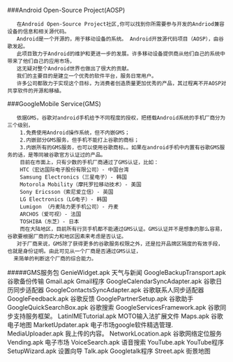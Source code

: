 ###Android Open-Source Project(AOSP)
	   
       在Android Open-Source Project社区,你可以找到你所需要参与开发的Andriod兼容设备的信息和相关源代码。
	   Android是一个开源的，用于移动设备的系统。 Android开放源代码项目（AOSP），由谷歌发起。
	   此项目致力于Android的维护和更进一步的发展。许多移动设备提供商从他们自己的系统中带来了他们自己的应用市场，
       这无疑对整个Android世界也做出了很大的贡献。
	   我们的主要目的是建立一个优秀的软件平台，服务日常用户。
	   许多公司都致力于实现这个目标，为消费者创造质量更加优秀的产品，其过程离不开AOSP对共享软件的开源和移植。


###GoogleMobile Service(GMS)

       依据GMS，谷歌对android手机给予不同程度的授权，把搭载Android系统的手机厂商分为三个级别，
		1.免费使用Android操作系统，但不内嵌GMS；
		2.内嵌部分GMS服务，但手机不能打上谷歌的商标；
		3.内嵌所有的GMS服务，也可以使用谷歌商标。。如果在android手机中内置有谷歌GMS服务的话，是等同被谷歌官方认证过的产品。
		目前在市面上，只有少数的手机厂商通过了GMS认证，比如：
		HTC（宏达国际电子股份有限公司）- 中国台湾
		Samsung Electronics（三星电子）- 韩国
		Motorola Mobility（摩托罗拉移动技术）- 美国
		Sony Ericsson（索尼爱立信）- 英国
		LG Electronics（LG电子）- 韩国
		Lumigon （丹麦陆力更手机公司）- 丹麦
		ARCHOS（爱可视）- 法国
		TOSHIBA（东芝）- 日本
		而在大陆地区，目前所有行货手机都不能通过GMS认证。GMS认证并不是想象的那么容易，谷歌要根据厂商的实力和地区因素来考虑是否认证。
       对于厂商来说，GMS除了获得更多的谷歌服务权限之外，还是拉开品牌区隔度的有效手段，也就是身份证明。由此可见从一个厂商是否通过GMS认证，
      来简单的判断这个厂商的综合能力。




#####GMS服务包
       GenieWidget.apk       天气与新闻
	   GoogleBackupTransport.apk       谷歌备份传输
       Gmail.apk       Gmail程序
       GoogleCalendarSyncAdapter.apk       谷歌日历同步适配器
	   GoogleContactsSyncAdapter.apk       谷歌联系人同步适配器
       GoogleFeedback.apk       谷歌反馈
       GooglePartnerSetup.apk       谷歌助手
       GoogleQuickSearchBox.apk       谷歌搜索
       GoogleServicesFramework.apk       谷歌同步支持服务框架。
       LatinIMETutorial.apk       MOTO输入法扩展文件
       Maps.apk       谷歌电子地图
       MarketUpdater.apk       电子市场google软件精选管理.
       MediaUploader.apk       我上传的内容。
       NetworkLocation.apk       谷歌网络定位服务
       Vending.apk       电子市场
       VoiceSearch.apk       语音搜索
       YouTube.apk       YouTube程序 
       SetupWizard.apk       设置向导
       Talk.apk       Googletalk程序
       Street.apk       街景地图     
　　   
　